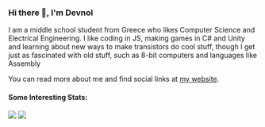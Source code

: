### Hi there 👋, I'm Devnol

I am a middle school student from Greece who likes Computer Science and Electrical Engineering.
I like coding in JS, making games in C# and Unity and learning about new ways to make transistors do cool stuff,
though I get just as fascinated with old stuff, such as 8-bit computers and languages like Assembly

You can read more about me and find social links at [my website](https://devnol.github.io).

#### Some Interesting Stats:
<div>
    <img src="https://github-readme-stats.vercel.app/api?username=Devnol&bg_color=40,9E1476,fB4244&title_color=F4F4F4&text_color=F4F4F4&show_icons=true&icon_color=F4F4F4" />
    <img src="https://github-readme-stats.vercel.app/api/top-langs?username=Devnol&bg_color=40,9E1476,FB4244&title_color=F4F4F4&text_color=F4F4F4&show_icons=true&icon_color=F4F4F4&extra=Cytrus-RE/cytrus-re,cytrus-re.github.io,debia;terrific-tea/terrific-tea.github.io;"/>
</div>
